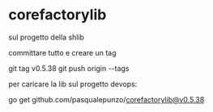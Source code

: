 # corefactorylib

sul progetto della shlib

committare tutto e creare un tag

git tag v0.5.38
git push origin --tags

per caricare la lib sul progetto devops:

go get github.com/pasqualepunzo/corefactorylib@v0.5.38
